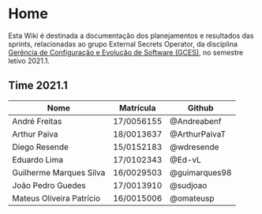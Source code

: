 # Home

Esta Wiki é destinada a documentação dos planejamentos e resultados das sprints, relacionadas ao grupo External Secrets Operator, da disciplina [Gerência de Configuração e Evolução de Software (GCES)](https://pt.wikiversity.org/wiki/Ger%C3%AAncia_de_Configura%C3%A7%C3%A3o_e_Evolu%C3%A7%C3%A3o_de_Software), no semestre letivo 2021.1.

## Time 2021.1

| Nome                     | Matrícula  | Github        |
| ------------------------ | ---------- | ------------- |
| André Freitas            | 17/0056155 | @Andreabenf   |
| Arthur Paiva             | 18/0013637 | @ArthurPaivaT |
| Diego Resende            | 15/0152183 | @wdresende    |
| Eduardo Lima             | 17/0102343 | @Ed-vL        |
| Guilherme Marques Silva  | 16/0029503 | @guimarques98 |
| João Pedro Guedes        | 17/0013910 | @sudjoao      |
| Mateus Oliveira Patrício | 16/0015006 | @omateusp     |

